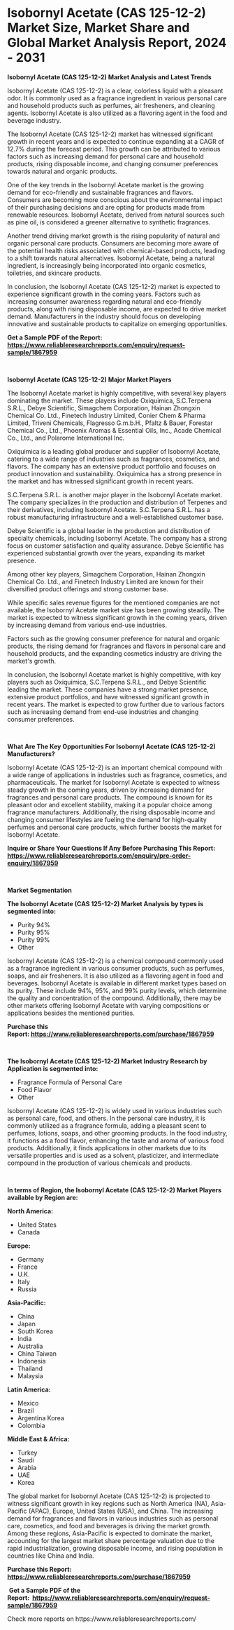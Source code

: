 <p><h1>Isobornyl Acetate (CAS 125-12-2) Market Size, Market Share and Global Market Analysis Report, 2024 - 2031</h1></p><p><strong>Isobornyl Acetate (CAS 125-12-2) Market Analysis and Latest Trends</strong></p>
<p><p>Isobornyl Acetate (CAS 125-12-2) is a clear, colorless liquid with a pleasant odor. It is commonly used as a fragrance ingredient in various personal care and household products such as perfumes, air fresheners, and cleaning agents. Isobornyl Acetate is also utilized as a flavoring agent in the food and beverage industry.</p><p>The Isobornyl Acetate (CAS 125-12-2) market has witnessed significant growth in recent years and is expected to continue expanding at a CAGR of 12.7% during the forecast period. This growth can be attributed to various factors such as increasing demand for personal care and household products, rising disposable income, and changing consumer preferences towards natural and organic products.</p><p>One of the key trends in the Isobornyl Acetate market is the growing demand for eco-friendly and sustainable fragrances and flavors. Consumers are becoming more conscious about the environmental impact of their purchasing decisions and are opting for products made from renewable resources. Isobornyl Acetate, derived from natural sources such as pine oil, is considered a greener alternative to synthetic fragrances.</p><p>Another trend driving market growth is the rising popularity of natural and organic personal care products. Consumers are becoming more aware of the potential health risks associated with chemical-based products, leading to a shift towards natural alternatives. Isobornyl Acetate, being a natural ingredient, is increasingly being incorporated into organic cosmetics, toiletries, and skincare products.</p><p>In conclusion, the Isobornyl Acetate (CAS 125-12-2) market is expected to experience significant growth in the coming years. Factors such as increasing consumer awareness regarding natural and eco-friendly products, along with rising disposable income, are expected to drive market demand. Manufacturers in the industry should focus on developing innovative and sustainable products to capitalize on emerging opportunities.</p></p>
<p><strong>Get a Sample PDF of the Report:&nbsp; <a href="https://www.reliableresearchreports.com/enquiry/request-sample/1867959">https://www.reliableresearchreports.com/enquiry/request-sample/1867959</a></strong></p>
<p>&nbsp;</p>
<p><strong>Isobornyl Acetate (CAS 125-12-2) Major Market Players</strong></p>
<p><p>The Isobornyl Acetate market is highly competitive, with several key players dominating the market. These players include Oxiquimica, S.C.Terpena S.R.L., Debye Scientific, Simagchem Corporation, Hainan Zhongxin Chemical Co. Ltd., Finetech Industry Limited, Conier Chem & Pharma Limited, Triveni Chemicals, Flagresso G.m.b.H., Pfaltz & Bauer, Forestar Chemical Co., Ltd., Phoenix Aromas & Essential Oils, Inc., Acade Chemical Co., Ltd., and Polarome International Inc.</p><p>Oxiquimica is a leading global producer and supplier of Isobornyl Acetate, catering to a wide range of industries such as fragrances, cosmetics, and flavors. The company has an extensive product portfolio and focuses on product innovation and sustainability. Oxiquimica has a strong presence in the market and has witnessed significant growth in recent years.</p><p>S.C.Terpena S.R.L. is another major player in the Isobornyl Acetate market. The company specializes in the production and distribution of Terpenes and their derivatives, including Isobornyl Acetate. S.C.Terpena S.R.L. has a robust manufacturing infrastructure and a well-established customer base.</p><p>Debye Scientific is a global leader in the production and distribution of specialty chemicals, including Isobornyl Acetate. The company has a strong focus on customer satisfaction and quality assurance. Debye Scientific has experienced substantial growth over the years, expanding its market presence.</p><p>Among other key players, Simagchem Corporation, Hainan Zhongxin Chemical Co. Ltd., and Finetech Industry Limited are known for their diversified product offerings and strong customer base.</p><p>While specific sales revenue figures for the mentioned companies are not available, the Isobornyl Acetate market size has been growing steadily. The market is expected to witness significant growth in the coming years, driven by increasing demand from various end-use industries.</p><p>Factors such as the growing consumer preference for natural and organic products, the rising demand for fragrances and flavors in personal care and household products, and the expanding cosmetics industry are driving the market's growth.</p><p>In conclusion, the Isobornyl Acetate market is highly competitive, with key players such as Oxiquimica, S.C.Terpena S.R.L., and Debye Scientific leading the market. These companies have a strong market presence, extensive product portfolios, and have witnessed significant growth in recent years. The market is expected to grow further due to various factors such as increasing demand from end-use industries and changing consumer preferences.</p></p>
<p>&nbsp;</p>
<p><strong>What Are The Key Opportunities For Isobornyl Acetate (CAS 125-12-2) Manufacturers?</strong></p>
<p><p>Isobornyl Acetate (CAS 125-12-2) is an important chemical compound with a wide range of applications in industries such as fragrance, cosmetics, and pharmaceuticals. The market for Isobornyl Acetate is expected to witness steady growth in the coming years, driven by increasing demand for fragrances and personal care products. The compound is known for its pleasant odor and excellent stability, making it a popular choice among fragrance manufacturers. Additionally, the rising disposable income and changing consumer lifestyles are fueling the demand for high-quality perfumes and personal care products, which further boosts the market for Isobornyl Acetate.</p></p>
<p><strong>Inquire or Share Your Questions If Any Before Purchasing This Report: <a href="https://www.reliableresearchreports.com/enquiry/pre-order-enquiry/1867959">https://www.reliableresearchreports.com/enquiry/pre-order-enquiry/1867959</a></strong></p>
<p>&nbsp;</p>
<p><strong>Market Segmentation</strong></p>
<p><strong>The Isobornyl Acetate (CAS 125-12-2) Market Analysis by types is segmented into:</strong></p>
<p><ul><li>Purity 94%</li><li>Purity 95%</li><li>Purity 99%</li><li>Other</li></ul></p>
<p><p>Isobornyl Acetate (CAS 125-12-2) is a chemical compound commonly used as a fragrance ingredient in various consumer products, such as perfumes, soaps, and air fresheners. It is also utilized as a flavoring agent in food and beverages. Isobornyl Acetate is available in different market types based on its purity. These include 94%, 95%, and 99% purity levels, which determine the quality and concentration of the compound. Additionally, there may be other markets offering Isobornyl Acetate with varying compositions or applications besides the mentioned purities.</p></p>
<p><strong>Purchase this Report:&nbsp;<a href="https://www.reliableresearchreports.com/purchase/1867959">https://www.reliableresearchreports.com/purchase/1867959</a></strong></p>
<p>&nbsp;</p>
<p><strong>The Isobornyl Acetate (CAS 125-12-2) Market Industry Research by Application is segmented into:</strong></p>
<p><ul><li>Fragrance Formula of Personal Care</li><li>Food Flavor</li><li>Other</li></ul></p>
<p><p>Isobornyl Acetate (CAS 125-12-2) is widely used in various industries such as personal care, food, and others. In the personal care industry, it is commonly utilized as a fragrance formula, adding a pleasant scent to perfumes, lotions, soaps, and other grooming products. In the food industry, it functions as a food flavor, enhancing the taste and aroma of various food products. Additionally, it finds applications in other markets due to its versatile properties and is used as a solvent, plasticizer, and intermediate compound in the production of various chemicals and products.</p></p>
<p>&nbsp;</p>
<p><strong>In terms of Region, the Isobornyl Acetate (CAS 125-12-2) Market Players available by Region are:</strong></p>
<p>
    <p> <strong> North America: </strong>
        <ul>
            <li>United States</li>
            <li>Canada</li>
        </ul>
        </p> 
    <p> <strong> Europe: </strong>
        <ul>
            <li>Germany</li>
            <li>France</li>
            <li>U.K.</li>
            <li>Italy</li>
            <li>Russia</li>
        </ul>
        </p> 
    <p> <strong> Asia-Pacific: </strong>
        <ul>
            <li>China</li>
            <li>Japan</li>
            <li>South Korea</li>
            <li>India</li>
            <li>Australia</li>
            <li>China Taiwan</li>
            <li>Indonesia</li>
            <li>Thailand</li>
            <li>Malaysia</li>
        </ul>
        </p> 
    <p> <strong> Latin America: </strong>
        <ul>
            <li>Mexico</li>
            <li>Brazil</li>
            <li>Argentina Korea</li>
            <li>Colombia</li>
        </ul>
        </p> 
    <p> <strong> Middle East & Africa: </strong>
        <ul>
            <li>Turkey</li>
            <li>Saudi</li>
            <li>Arabia</li>
            <li>UAE</li>
            <li>Korea</li>
        </ul>
    </p>
    </p>
<p><p>The global market for Isobornyl Acetate (CAS 125-12-2) is projected to witness significant growth in key regions such as North America (NA), Asia-Pacific (APAC), Europe, United States (USA), and China. The increasing demand for fragrances and flavors in various industries such as personal care, cosmetics, and food and beverages is driving the market growth. Among these regions, Asia-Pacific is expected to dominate the market, accounting for the largest market share percentage valuation due to the rapid industrialization, growing disposable income, and rising population in countries like China and India.</p></p>
<p><strong>Purchase this Report: <a href="https://www.reliableresearchreports.com/purchase/1867959">https://www.reliableresearchreports.com/purchase/1867959</a></strong></p>
<p>&nbsp;<strong>Get a Sample PDF of the Report:&nbsp;&nbsp;<a href="https://www.reliableresearchreports.com/enquiry/request-sample/1867959">https://www.reliableresearchreports.com/enquiry/request-sample/1867959</a></strong></p>
<p><strong></strong></p>
<p>Check more reports on https://www.reliableresearchreports.com/</p>